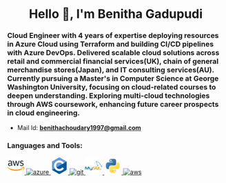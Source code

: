 <h1 align="center">Hello 👋, I'm Benitha Gadupudi</h1>
<h3 align="left">Cloud Engineer with 4 years of expertise deploying resources in Azure Cloud using Terraform and building CI/CD pipelines with Azure DevOps. Delivered scalable cloud solutions across retail and commercial financial services(UK), chain of general merchandise stores(Japan), and IT consulting services(AU). Currently pursuing a Master's in Computer Science at George Washington University, focusing on cloud-related courses to deepen understanding. Exploring multi-cloud technologies through AWS coursework, enhancing future career prospects in cloud engineering.</h3>

- Mail Id: **benithachoudary1997@gmail.com**

<h3 align="left">Languages and Tools:</h3>
<p align="left"> <a href="https://aws.amazon.com" target="_blank" rel="noreferrer"> <img src="https://raw.githubusercontent.com/devicons/devicon/master/icons/amazonwebservices/amazonwebservices-original-wordmark.svg" alt="aws" width="40" height="40"/> </a> <a href="https://azure.microsoft.com/en-in/" target="_blank" rel="noreferrer"> <img src="https://www.vectorlogo.zone/logos/microsoft_azure/microsoft_azure-icon.svg" alt="azure" width="40" height="40"/> </a> <a href="https://www.cprogramming.com/" target="_blank" rel="noreferrer"> <img src="https://raw.githubusercontent.com/devicons/devicon/master/icons/c/c-original.svg" alt="c" width="40" height="40"/> </a> <a href="https://git-scm.com/" target="_blank" rel="noreferrer"> <img src="https://www.vectorlogo.zone/logos/git-scm/git-scm-icon.svg" alt="git" width="40" height="40"/> </a> <a href="https://www.mysql.com/" target="_blank" rel="noreferrer"> <img src="https://raw.githubusercontent.com/devicons/devicon/master/icons/mysql/mysql-original-wordmark.svg" alt="mysql" width="40" height="40"/> </a> <a href="https://www.python.org" target="_blank" rel="noreferrer"> <img src="https://raw.githubusercontent.com/devicons/devicon/master/icons/python/python-original.svg" alt="python" width="40" height="40"/> </a> <a href="https://azure.microsoft.com/en-us/products/devops" target="_blank" rel="noreferrer"> <img src="https://user-images.githubusercontent.com/1874103/46415699-cfc5cf00-c6f3-11e8-9bcc-2fc2bf1759ec.png" alt="aws" width="40" height="40"/> </a> </p>
